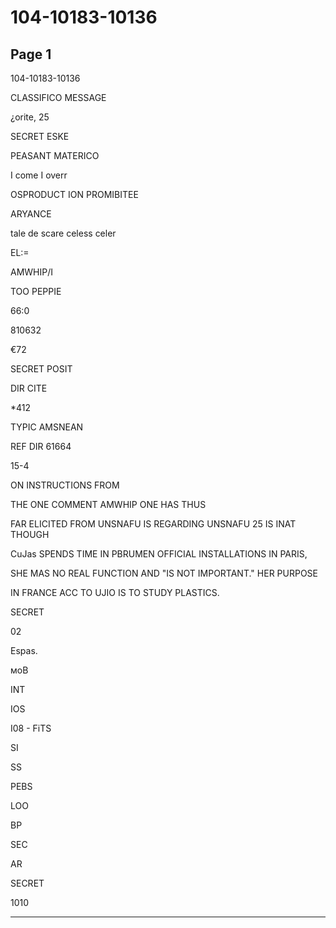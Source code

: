 # 104-10183-10136

## Page 1

104-10183-10136

CLASSIFICO MESSAGE

¿orite, 25

SECRET ESKE

PEASANT MATERICO

I come I overr

OSPRODUCT ION PROMIBITEE

ARYANCE

tale de scare celess celer

EL:=

AMWHIP/I

TOO PEPPIE

66:0

810632

€72

SECRET POSIT

DIR CITE

*412

TYPIC AMSNEAN

REF DIR 61664

15-4

ON INSTRUCTIONS FROM

THE ONE COMMENT AMWHIP ONE HAS THUS

FAR ELICITED FROM UNSNAFU IS REGARDING UNSNAFU 25 IS INAT THOUGH

CuJas SPENDS TIME IN PBRUMEN OFFICIAL INSTALLATIONS IN PARIS,

SHE MAS NO REAL FUNCTION AND "IS NOT IMPORTANT." HER PURPOSE

IN FRANCE ACC TO UJIO IS TO STUDY PLASTICS.

SECRET

02

Espas.

моВ

INT

IOS

I08 - FiTS

SI

SS

PEBS

LOO

BP

SEC

AR

SECRET

1010

---

